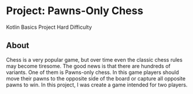 # Project: Pawns-Only Chess
Kotlin Basics Project
Hard Difficulty

## About
Chess is a very popular game, but over time even the classic chess rules may become tiresome. The good news is that there are hundreds of variants. One of them is Pawns-only chess. In this game players should move their pawns to the opposite side of the board or capture all opposite pawns to win. In this project, I was create a game intended for two players.
